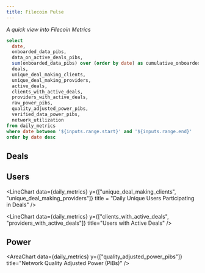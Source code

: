 ```yaml
---
title: Filecoin Pulse
---
```


_A quick view into Filecoin Metrics_

<DateRange
    name=range
    data={daily_metrics}
    dates=date
/>


```sql daily_metrics
select
  date,
  onboarded_data_pibs,
  data_on_active_deals_pibs,
  sum(onboarded_data_pibs) over (order by date) as cumulative_onboarded_data_pibs,
  deals,
  unique_deal_making_clients,
  unique_deal_making_providers,
  active_deals,
  clients_with_active_deals,
  providers_with_active_deals,
  raw_power_pibs,
  quality_adjusted_power_pibs,
  verified_data_power_pibs,
  network_utilization
from daily_metrics
where date between '${inputs.range.start}' and '${inputs.range.end}'
order by date desc
```

## Deals

<LineChart
  data={daily_metrics}
  y=onboarded_data_pibs
  y2=cumulative_onboarded_data_pibs
  title = "Daily Onboarded Data (PiBs)"
/>

<LineChart
  data={daily_metrics}
  y=deals
  y2=active_deals
  title = "Daily New Deals"
/>

## Users

<LineChart
  data={daily_metrics}
  y={["unique_deal_making_clients", "unique_deal_making_providers"]}
  title = "Daily Unique Users Participating in Deals"
/>

<AreaChart
  data={daily_metrics}
  y="data_on_active_deals_pibs"
  title="Data on Active Deals (PiBs)"
/>

<LineChart
  data={daily_metrics}
  y={["clients_with_active_deals", "providers_with_active_deals"]}
  title="Users with Active Deals"
/>

## Power

<Grid cols=2>

<AreaChart
  data={daily_metrics}
  y="raw_power_pibs"
  title="Network Raw Power (PiBs)"
/>

<AreaChart
  data={daily_metrics}
  y={["quality_adjusted_power_pibs"]}
  title="Network Quality Adjusted Power (PiBs)"
/>

</Grid>

<AreaChart
  data={daily_metrics}
  y="network_utilization"
  title="Network Utilization"
/>

